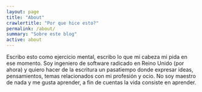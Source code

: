 ```yaml
---
layout: page
title: "About"
crawlertitle: "Por que hice esto?"
permalink: /about/
summary: "Sobre este blog"
active: about
---
```


Escribo esto como ejercicio mental, escribo lo que mi cabeza mi pida en ese momento. Soy ingeniero de software radicado en Reino Unido (por ahora) y quiero hacer de la escritura un pasatiempo donde expresar ideas, pensamientos, temas relacionados con mi profesión y ocio. No soy maestro de nada y me gusta aprender, a fin de cuentas la vida consiste en aprender.
